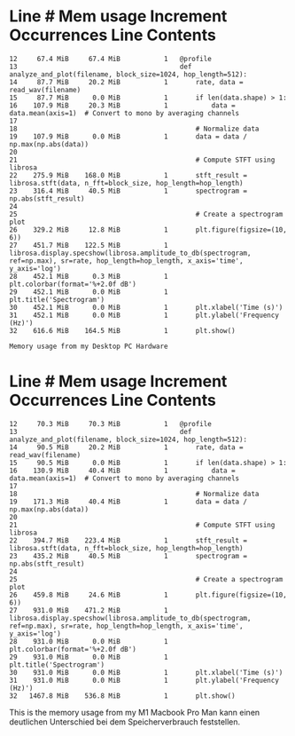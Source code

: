 Line #    Mem usage    Increment  Occurrences   Line Contents
=============================================================
    12     67.4 MiB     67.4 MiB           1   @profile
    13                                         def analyze_and_plot(filename, block_size=1024, hop_length=512):
    14     87.7 MiB     20.2 MiB           1       rate, data = read_wav(filename)
    15     87.7 MiB      0.0 MiB           1       if len(data.shape) > 1:
    16    107.9 MiB     20.3 MiB           1           data = data.mean(axis=1)  # Convert to mono by averaging channels
    17
    18                                             # Normalize data
    19    107.9 MiB      0.0 MiB           1       data = data / np.max(np.abs(data))
    20
    21                                             # Compute STFT using librosa
    22    275.9 MiB    168.0 MiB           1       stft_result = librosa.stft(data, n_fft=block_size, hop_length=hop_length)
    23    316.4 MiB     40.5 MiB           1       spectrogram = np.abs(stft_result)
    24
    25                                             # Create a spectrogram plot
    26    329.2 MiB     12.8 MiB           1       plt.figure(figsize=(10, 6))
    27    451.7 MiB    122.5 MiB           1       librosa.display.specshow(librosa.amplitude_to_db(spectrogram, ref=np.max), sr=rate, hop_length=hop_length, x_axis='time', y_axis='log')
    28    452.1 MiB      0.3 MiB           1       plt.colorbar(format='%+2.0f dB')
    29    452.1 MiB      0.0 MiB           1       plt.title('Spectrogram')
    30    452.1 MiB      0.0 MiB           1       plt.xlabel('Time (s)')
    31    452.1 MiB      0.0 MiB           1       plt.ylabel('Frequency (Hz)')
    32    616.6 MiB    164.5 MiB           1       plt.show()

    Memory usage from my Desktop PC Hardware

    
Line #    Mem usage    Increment  Occurrences   Line Contents
=============================================================
    12     70.3 MiB     70.3 MiB           1   @profile
    13                                         def analyze_and_plot(filename, block_size=1024, hop_length=512):
    14     90.5 MiB     20.2 MiB           1       rate, data = read_wav(filename)
    15     90.5 MiB      0.0 MiB           1       if len(data.shape) > 1:
    16    130.9 MiB     40.4 MiB           1           data = data.mean(axis=1)  # Convert to mono by averaging channels
    17                                         
    18                                             # Normalize data
    19    171.3 MiB     40.4 MiB           1       data = data / np.max(np.abs(data))
    20                                         
    21                                             # Compute STFT using librosa
    22    394.7 MiB    223.4 MiB           1       stft_result = librosa.stft(data, n_fft=block_size, hop_length=hop_length)
    23    435.2 MiB     40.5 MiB           1       spectrogram = np.abs(stft_result)
    24                                         
    25                                             # Create a spectrogram plot
    26    459.8 MiB     24.6 MiB           1       plt.figure(figsize=(10, 6))
    27    931.0 MiB    471.2 MiB           1       librosa.display.specshow(librosa.amplitude_to_db(spectrogram, ref=np.max), sr=rate, hop_length=hop_length, x_axis='time', y_axis='log')
    28    931.0 MiB      0.0 MiB           1       plt.colorbar(format='%+2.0f dB')
    29    931.0 MiB      0.0 MiB           1       plt.title('Spectrogram')
    30    931.0 MiB      0.0 MiB           1       plt.xlabel('Time (s)')
    31    931.0 MiB      0.0 MiB           1       plt.ylabel('Frequency (Hz)')
    32   1467.8 MiB    536.8 MiB           1       plt.show()
    
This is the memory usage from my M1 Macbook Pro
Man kann einen deutlichen Unterschied bei dem Speicherverbrauch feststellen. 
